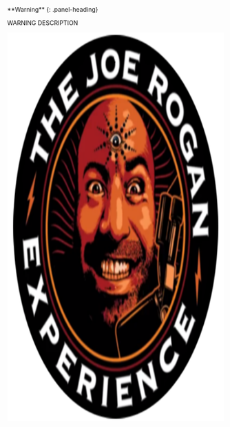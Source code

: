 <div class="panel panel-warning">
**Warning**
{: .panel-heading}
<div class="panel-body">

WARNING DESCRIPTION

</div>
</div>


<img align="center" width="1000" height="900" src="81+8GUjVjFL.png">
